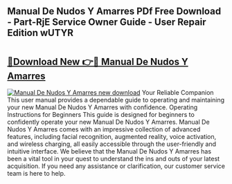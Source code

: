 ## Manual De Nudos Y Amarres PDf Free Download - Part-RjE Service Owner Guide - User Repair Edition wUTYR

# <h2><a href="http://bc39262.oget.top/?id=Manual+De+Nudos+Y+Amarres">🔗Download New 👉🔴 Manual De Nudos Y Amarres</a></h2>

[![Manual De Nudos Y Amarres new download](https://i.imgur.com/5g1atiW.png)](http://bc39262.oget.top/?id=Manual+De+Nudos+Y+Amarres)
Your Reliable Companion This user manual provides a dependable guide to operating and maintaining your new Manual De Nudos Y Amarres with confidence. Operating Instructions for Beginners This guide is designed for beginners to confidently operate your new Manual De Nudos Y Amarres. Manual De Nudos Y Amarres comes with an impressive collection of advanced features, including facial recognition, augmented reality, voice activation, and wireless charging, all easily accessible through the user-friendly and intuitive interface. We believe that the Manual De Nudos Y Amarres has been a vital tool in your quest to understand the ins and outs of your latest acquisition. If you need any assistance or clarification, our customer service team is here to help.
